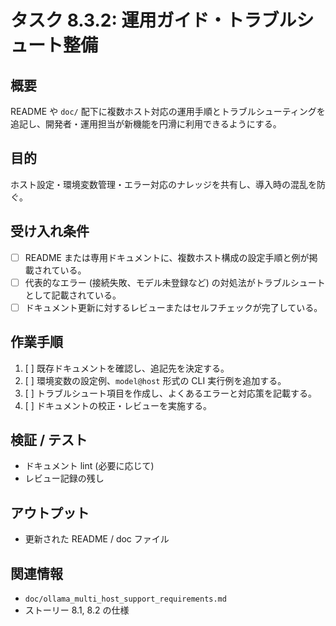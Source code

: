 # タスク 8.3.2: 運用ガイド・トラブルシュート整備

## 概要
README や `doc/` 配下に複数ホスト対応の運用手順とトラブルシューティングを追記し、開発者・運用担当が新機能を円滑に利用できるようにする。

## 目的
ホスト設定・環境変数管理・エラー対応のナレッジを共有し、導入時の混乱を防ぐ。

## 受け入れ条件
- [ ] README または専用ドキュメントに、複数ホスト構成の設定手順と例が掲載されている。
- [ ] 代表的なエラー (接続失敗、モデル未登録など) の対処法がトラブルシュートとして記載されている。
- [ ] ドキュメント更新に対するレビューまたはセルフチェックが完了している。

## 作業手順
1. [ ] 既存ドキュメントを確認し、追記先を決定する。
2. [ ] 環境変数の設定例、`model@host` 形式の CLI 実行例を追加する。
3. [ ] トラブルシュート項目を作成し、よくあるエラーと対応策を記載する。
4. [ ] ドキュメントの校正・レビューを実施する。

## 検証 / テスト
- ドキュメント lint (必要に応じて)
- レビュー記録の残し

## アウトプット
- 更新された README / doc ファイル

## 関連情報
- `doc/ollama_multi_host_support_requirements.md`
- ストーリー 8.1, 8.2 の仕様

